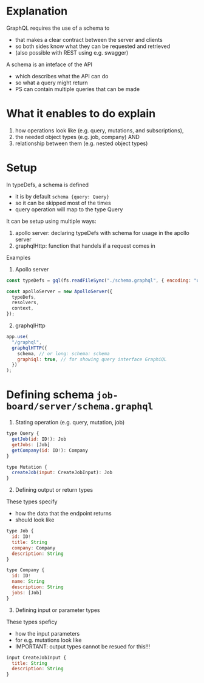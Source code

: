 # Explanation

GraphQL requires the use of a schema to

- that makes a clear contract between the server and clients
- so both sides know what they can be requested and retrieved
- (also possible with REST using e.g. swagger)

A schema is an inteface of the API

- which describes what the API can do
- so what a query might return
- PS can contain multiple queries that can be made

# What it enables to do explain

1. how operations look like (e.g. query, mutations, and subscriptions),
2. the needed object types (e.g. job, company) AND
3. relationship between them (e.g. nested object types)

# Setup

In typeDefs, a schema is defined

- it is by default `schema {query: Query}`
- so it can be skipped most of the times
- query operation will map to the type Query

It can be setup using multiple ways:

1. apollo server: declaring typeDefs with schema for usage in the apollo server
2. graphqlHttp: function that handels if a request comes in

Examples

1. Apollo server

```javascript
const typeDefs = gql(fs.readFileSync("./schema.graphql", { encoding: "utf8" }));

const apolloServer = new ApolloServer({
  typeDefs,
  resolvers,
  context,
});
```

2. graphqlHttp

```javascript
app.use(
  "/graphql",
  graphqlHTTP({
    schema, // or long: schema: schema
    graphiql: true, // for showing query interface GraphiQL
  })
);
```

# Defining schema `job-board/server/schema.graphql`

1. Stating operation (e.g. query, mutation, job)

```javascript
type Query {
  getJob(id: ID!): Job
  getJobs: [Job]
  getCompany(id: ID!): Company
}

type Mutation {
  createJob(input: CreateJobInput): Job
}
```

2. Defining output or return types

These types specify

- how the data that the endpoint returns
- should look like

```javascript
type Job {
  id: ID!
  title: String
  company: Company
  description: String
}

type Company {
  id: ID!
  name: String
  description: String
  jobs: [Job]
}
```

3. Defining input or parameter types

These types speficy

- how the input parameters
- for e.g. mutations look like
- IMPORTANT: output types cannot be resued for this!!!

```javascript
input CreateJobInput {
  title: String
  description: String
}

```

